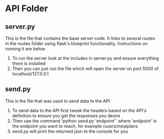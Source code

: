 # API Folder

## server.py
This is the file that contains the base server code. It links to several routes in the routes folder using flask's blueprint functionality. Instructions on running it are below
1. To run the server look at the includes in server.py and ensure everything there is installed
2. Then you can just run the file which will open the server on port 5000 of localhost/127.0.0.1

## send.py
This is the file that was used to send data to the API
1. To send data to the API first tweak the headers based on the API's definition to ensure you get the responses you desire
2. Then use the command 'python send.py 'endpoint'' where 'endpoint' is the endpoint you want to reach, for example /users/mealplans
3. send.py will print the returned json to the console for you
